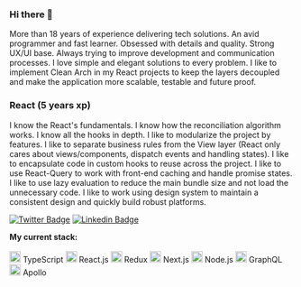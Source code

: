 ### Hi there 👋

More than 18 years of experience delivering tech solutions. An avid programmer and fast learner. Obsessed with details and quality. Strong UX/UI base. Always trying to improve development and communication processes. I love simple and elegant solutions to every problem. I like to implement Clean Arch in my React projects to keep the layers decoupled and make the application more scalable, testable and future proof.

### React (5 years xp)
I know the React's fundamentals. I know how the reconciliation algorithm works. I know all the hooks in depth. I like to modularize the project by features. I like to separate business rules from the View layer (React only cares about views/components, dispatch events and handling states). I like to encapsulate code in custom hooks to reuse across the project. I like to use React-Query to work with front-end caching and handle promise states. I like to use lazy evaluation to reduce the main bundle size and not load the unnecessary code. I like to work using design system to maintain a consistent design and quickly build robust platforms.

[![Twitter Badge](https://img.shields.io/badge/-@raphaeljoer-1ca0f1?style=flat-square&labelColor=1ca0f1&logo=twitter&logoColor=white&link=https://twitter.com/raphaeljoer)](https://twitter.com/raphaeljoer)
[![Linkedin Badge](https://img.shields.io/badge/-Raphael%20Joer-blue?style=flat-square&logo=Linkedin&logoColor=white&link=https://www.linkedin.com/in/raphaeljoer)](https://www.linkedin.com/in/raphaeljoer)

<strong>My current stack:</strong>
<br/>
<br/>
<img src="https://i.ibb.co/PZ2XZgr/ts.png" width="20"/> TypeScript
<img src="https://i.ibb.co/nw7bwV8/react.png" width="20"/> React.js
<img src="https://i.ibb.co/kKct79J/favpng-redux-react-javascript-angular-cascading-style-sheets.png" width="20"/> Redux
<img src="https://i.ibb.co/6HSg83k/nextjs-icon-132160.png" width="20"/> Next.js
<img src="https://i.ibb.co/t3CwZkb/68747470733a2f2f692e6962622e636f2f7656786d794e322f6e6f64652e706e67.png" width="20"/> Node.js
<img src="https://i.ibb.co/TH3HpPM/68747470733a2f2f692e6962622e636f2f326e724e537a662f6772617068716c2e706e67.png" width="20"/> GraphQL
<img src="https://i.ibb.co/j4CMBK3/68747470733a2f2f692e6962622e636f2f5430587a59564b2f61706f6c6c6f2e706e67.png" width="20"/> Apollo
